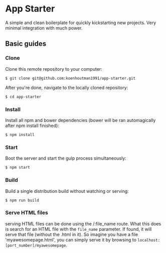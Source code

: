 # App Starter
A simple and clean boilerplate for quickly kickstarting new projects. Very minimal integration with much power.

## Basic guides

### Clone
Clone this remote repository to your computer:
```
$ git clone git@github.com:koenhoutman1991/app-starter.git
```

After you're done, navigate to the locally cloned repository:
```
$ cd app-starter
```

### Install
Install all npm and bower dependencies (bower will be ran automagically after npm install finished):
```
$ npm install
```

### Start
Boot the server and start the gulp process simultaneously:
```
$ npm start
```

### Build
Build a single distribution build without watching or serving:
```
$ npm run build
```

### Serve HTML files
serving HTML files can be done using the /:file_name route. What this does is search for an HTML file with the `file_name` parameter. If found, it will serve that file (without the .html in it).
So imagine you have a file 'myawesomepage.html', you can simply serve it by browsing to `localhost:[port_number]/myawesomepage`.